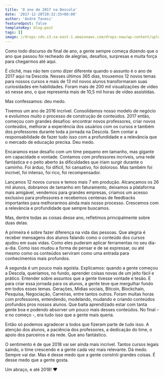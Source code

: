 ```yaml
---
title: 'O ano de 2017 na Descola'
date: '2017-12-20T20:32:35+00:00'
author: 'André Tanesi'
featuredpost: false
templateKey: blog-post
tags: []
image: //drops-cdn.s3.sa-east-1.amazonaws.com/drops-new/wp-content/uploads/2017/12/20203154/descola-2017-150x150.png
---
```

Como todo discurso de final de ano, a gente sempre começa dizendo que o ano que passou foi recheado de alegrias, desafios, surpresas e muita força para chegarmos até aqui.

É clichê, mas não tem como dizer diferente quando o assunto é o ano de 2017 aqui na Descola. Nesses últimos 365 dias, trouxemos 12 novos temas para nossos cursos e mais de 13 mil novos alunos transformaram suas curiosidades em habilidades. Foram mais de 200 mil visualizações de vídeo só nesse ano, o que representa mais de 10,5 mil horas de vídeo assistidas.

Mas confessamos: deu medo.

Tivemos um ano de 2016 incrível. Consolidamos nosso modelo de negócio e evoluímos muito o processo de construção de conteúdos. 2017 então, começou com grandes desafios: encontrar novos professores, criar novos conteúdos, melhorar a experiência dos usuários com os cursos e também dos professores durante toda a jornada na Descola. Sem contar a responsabilidade de fazer tudo isso com a profundidade e a relevância que o mercado de educação precisa. Deu medo.

Encaramos esse desafio com um time pequeno em tamanho, mas gigante em capacidade e vontade. Contamos com professores incríveis, uma rede fantástica e o peito aberto às dificuldades que iriam surgir durante o caminho. Foi árduo, foi difícil, foi cansativo, foi doloroso. Mas também foi incrível, foi intenso, foi rico, foi recompensador.

Lançamos 12 novos cursos e temos mais 7 em produção. Alcançamos os 26 mil alunos, dobramos de tamanho em faturamento, deixamos a plataforma mais amigável, vendemos para grandes empresas, criamos um acesso exclusivo para professores e recebemos centenas de feedbacks importantes para melhorarmos ainda mais nosso processo. Crescemos com a relevância e profundidade que sempre buscamos.

Mas, dentre todas as coisas desse ano, refletimos principalmente sobre duas delas.

A primeira é sobre fazer diferença na vida das pessoas. Que alegria é receber mensagens dos alunos falando como o conteúdo dos cursos ajudou em suas vidas. Como eles puderam aplicar ferramentas no seu dia-a-dia. Como isso mudou a forma de pensar e de se expressar, ou até mesmo como os conteúdos serviram como uma entrada para conhecimentos mais profundos.

A segunda é um pouco mais egoísta. Explicamos: quando a gente começou a Descola, queríamos, no fundo, aprender coisas novas de um jeito fácil e prático. Entender sobre assuntos que a gente tivesse vontade e tesão. E para criar essa jornada para os alunos, a gente teve que mergulhar fundo em todos esses temas. Gerações, Mídias sociais, Bitcoin, Blockchain, Pesquisa, Negociação, Carreiras, entre tantos outros. Foram muitas horas com professores, entendendo, modelando, mudando e criando conteúdos profundos pros nossos alunos. Que baita aprendizado estar com tanta gente boa e podendo absorver um pouco mais desses conteúdos. No final – e no começo -, era tudo isso que a gente mais queria.

Então só podemos agradecer a todos que fizeram parte de tudo isso. A atenção dos alunos, a paciência dos professores, a dedicação do time, o apoio dos parceiros e da rede. Que ano fantástico.

O sentimento é de que 2018 vai ser ainda mais incrível. Tantos cursos legais saindo, o time crescendo e a gente cada vez mais relevante. Dá medo. Sempre vai dar. Mas é desse medo que a gente constrói grandes coisas. É desse medo que a gente gosta.

Um abraço, e até 2018! ♥